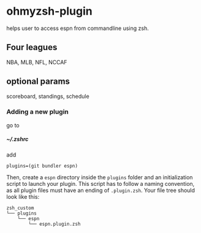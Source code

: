 # ohmyzsh-plugin

helps user to access espn from commandline using zsh.

## Four leagues ##
  NBA,
  MLB,
  NFL,
  NCCAF

## optional params ## 
scoreboard,
standings,
schedule

### Adding a new plugin

go to 

##### _~/.zshrc_

add
```shell
plugins=(git bundler espn)
```

Then, create a `espn` directory inside the `plugins` folder and an initialization script to launch your plugin. This script has to follow a naming convention, as all plugin files must have an ending of `.plugin.zsh`. Your file tree should look like this:

```
zsh_custom
└── plugins
    └── espn
        └── espn.plugin.zsh
```

